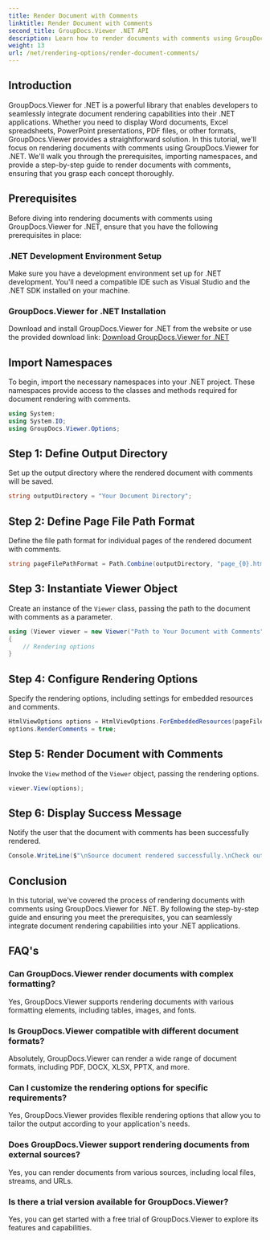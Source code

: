 ```yaml
---
title: Render Document with Comments
linktitle: Render Document with Comments
second_title: GroupDocs.Viewer .NET API
description: Learn how to render documents with comments using GroupDocs.Viewer for .NET. Follow our step-by-step guide for seamless integration.
weight: 13
url: /net/rendering-options/render-document-comments/
---
```

## Introduction
GroupDocs.Viewer for .NET is a powerful library that enables developers to seamlessly integrate document rendering capabilities into their .NET applications. Whether you need to display Word documents, Excel spreadsheets, PowerPoint presentations, PDF files, or other formats, GroupDocs.Viewer provides a straightforward solution.
In this tutorial, we'll focus on rendering documents with comments using GroupDocs.Viewer for .NET. We'll walk you through the prerequisites, importing namespaces, and provide a step-by-step guide to render documents with comments, ensuring that you grasp each concept thoroughly.
## Prerequisites
Before diving into rendering documents with comments using GroupDocs.Viewer for .NET, ensure that you have the following prerequisites in place:
### .NET Development Environment Setup
Make sure you have a development environment set up for .NET development. You'll need a compatible IDE such as Visual Studio and the .NET SDK installed on your machine.
### GroupDocs.Viewer for .NET Installation
Download and install GroupDocs.Viewer for .NET from the website or use the provided download link:
[Download GroupDocs.Viewer for .NET](https://releases.groupdocs.com/viewer/net/)

## Import Namespaces
To begin, import the necessary namespaces into your .NET project. These namespaces provide access to the classes and methods required for document rendering with comments.
```csharp
using System;
using System.IO;
using GroupDocs.Viewer.Options;
```

## Step 1: Define Output Directory
Set up the output directory where the rendered document with comments will be saved.
```csharp
string outputDirectory = "Your Document Directory";
```
## Step 2: Define Page File Path Format
Define the file path format for individual pages of the rendered document with comments.
```csharp
string pageFilePathFormat = Path.Combine(outputDirectory, "page_{0}.html");
```
## Step 3: Instantiate Viewer Object
Create an instance of the `Viewer` class, passing the path to the document with comments as a parameter.
```csharp
using (Viewer viewer = new Viewer("Path to Your Document with Comments"))
{
    // Rendering options
}
```
## Step 4: Configure Rendering Options
Specify the rendering options, including settings for embedded resources and comments.
```csharp
HtmlViewOptions options = HtmlViewOptions.ForEmbeddedResources(pageFilePathFormat);
options.RenderComments = true;
```
## Step 5: Render Document with Comments
Invoke the `View` method of the `Viewer` object, passing the rendering options.
```csharp
viewer.View(options);
```
## Step 6: Display Success Message
Notify the user that the document with comments has been successfully rendered.
```csharp
Console.WriteLine($"\nSource document rendered successfully.\nCheck output in {outputDirectory}.");
```

## Conclusion
In this tutorial, we've covered the process of rendering documents with comments using GroupDocs.Viewer for .NET. By following the step-by-step guide and ensuring you meet the prerequisites, you can seamlessly integrate document rendering capabilities into your .NET applications.
## FAQ's
### Can GroupDocs.Viewer render documents with complex formatting?
Yes, GroupDocs.Viewer supports rendering documents with various formatting elements, including tables, images, and fonts.
### Is GroupDocs.Viewer compatible with different document formats?
Absolutely, GroupDocs.Viewer can render a wide range of document formats, including PDF, DOCX, XLSX, PPTX, and more.
### Can I customize the rendering options for specific requirements?
Yes, GroupDocs.Viewer provides flexible rendering options that allow you to tailor the output according to your application's needs.
### Does GroupDocs.Viewer support rendering documents from external sources?
Yes, you can render documents from various sources, including local files, streams, and URLs.
### Is there a trial version available for GroupDocs.Viewer?
Yes, you can get started with a free trial of GroupDocs.Viewer to explore its features and capabilities.